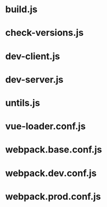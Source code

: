 
# build.js

# check-versions.js

# dev-client.js

# dev-server.js

# untils.js

# vue-loader.conf.js

# webpack.base.conf.js

# webpack.dev.conf.js

# webpack.prod.conf.js
